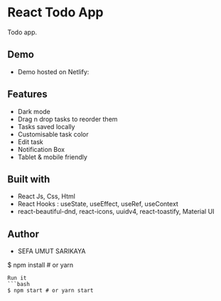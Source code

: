 # React Todo App

Todo app.

## Demo

- Demo hosted on Netlify:
## Features

- Dark mode
- Drag n drop tasks to reorder them
- Tasks saved locally
- Customisable task color
- Edit task
- Notification Box
- Tablet & mobile friendly

## Built with

- React Js, Css, Html
- React Hooks : useState, useEffect, useRef, useContext
- react-beautiful-dnd, react-icons, uuidv4, react-toastify, Material UI

## Author

- SEFA UMUT SARIKAYA

$ npm install # or yarn
```
Run it
```bash
$ npm start # or yarn start
```